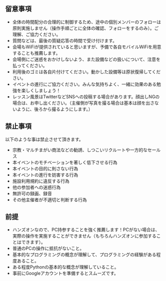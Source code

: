 ## 留意事項

* 全体の時間配分の合理的に制御するため、途中の個別メンバーのフォローは原則実施しません（操作手順ごとに全体の確認、フォローをするのみ）。ご理解、ご協力ください。
* 質問などは、最後の質疑応答の時間で受け付けます。
* 会場もWiFiが提供されていると思いますが、予備で各自モバイルWiFiを用意することも推薦します。
* 会場側にご迷惑をおかけしないよう、また設備などの扱いについて、注意を払ってください。
* 利用後のゴミは各自片付けてください。動かした設備等は原状復帰してください。
* イベントの進行にご協力ください。みんな気持ちよく、一緒に効果のある勉強を楽しくしましょう！
* レッスン風景はTwitterなどSNSへの投稿する場合があります。顔出しNGの場合は、お申し出ください。（主催側が写真を撮る場合は基本は顔を出さないように、後ろから撮るようにします。）


## 禁止事項

以下のような事は禁止させて頂きます。
* 宗教・マルチまがい商法などの勧誘、しつこいリクルートや一方的なセールス
* 本イベントのモチベーションを著しく低下させる行為
* 本イベントの目的に則さない行為
* 本イベントの進行を妨害する行為
* 施設利用規約に違反する行為
* 他の参加者への迷惑行為
* 無許可の録画、録音
* その他主催者が不適切と判断する行為

## 前提

* ハンズオンなので、PC持参することを強く推薦します！PCがない場合は、実際の操作を実施することができません（もちろんハンズオンに参加することはできます）。
* 普通のPCの操作に抵抗がないこと。
* 基本的なプログラミングの概念が理解して、プログラミングの経験がある程度あること。
* ある程度Pythonの基本的な概念が理解していること。
* 事前にGoogleアカウントを準備するとスムーズです。